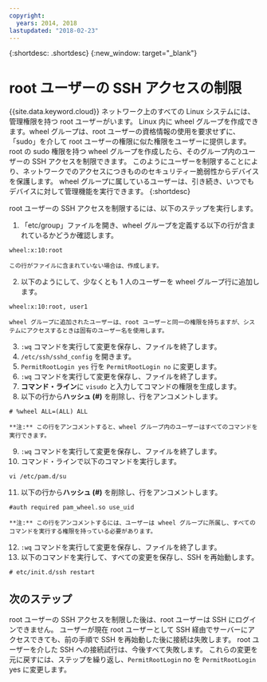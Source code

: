 ```yaml
---
copyright:
  years: 2014, 2018
lastupdated: "2018-02-23"
---
```


{:shortdesc: .shortdesc}
{:new_window: target="_blank"}

# root ユーザーの SSH アクセスの制限

{{site.data.keyword.cloud}} ネットワーク上のすべての Linux システムには、管理権限を持つ root ユーザーがいます。 Linux 内に wheel グループを作成できます。wheel グループは、root ユーザーの資格情報の使用を要求せずに、「sudo」を介して root ユーザーの権限に似た権限をユーザーに提供します。 root の sudo 権限を持つ wheel グループを作成したら、そのグループ内のユーザーの SSH アクセスを制限できます。 このようにユーザーを制限することにより、ネットワークでのアクセスにつきもののセキュリティー脆弱性からデバイスを保護します。 wheel グループに属しているユーザーは、引き続き、いつでもデバイスに対して管理機能を実行できます。 
{:shortdesc}

root ユーザーの SSH アクセスを制限するには、以下のステップを実行します。

1. 「etc/group」ファイルを開き、wheel グループを定義する以下の行が含まれているかどうか確認します。
```
wheel:x:10:root
```
  
    この行がファイルに含まれていない場合は、作成します。

2. 以下のようにして、少なくとも 1 人のユーザーを wheel グループ行に追加します。
```
wheel:x:10:root, user1
```
    
    wheel グループに追加されたユーザーは、root ユーザーと同一の権限を持ちますが、システムにアクセスするときは固有のユーザー名を使用します。
3. `:wq` コマンドを実行して変更を保存し、ファイルを終了します。
4. `/etc/ssh/sshd_config` を開きます。
5. `PermitRootLogin yes` 行を `PermitRootLogin no` に変更します。
6. `:wq` コマンドを実行して変更を保存し、ファイルを終了します。
7. **コマンド・ライン**に `visudo` と入力してコマンドの権限を生成します。
8. 以下の行から**ハッシュ (#)** を削除し、行をアンコメントします。
```
# %wheel ALL=(ALL) ALL
```
  
    **注:** この行をアンコメントすると、wheel グループ内のユーザーはすべてのコマンドを実行できます。
    
9. `:wq` コマンドを実行して変更を保存し、ファイルを終了します。
10. コマンド・ラインで以下のコマンドを実行します。
```
vi /etc/pam.d/su
```
  
11. 以下の行から**ハッシュ (#)** を削除し、行をアンコメントします。
```
#auth required pam_wheel.so use_uid
```

    **注:** この行をアンコメントするには、ユーザーは wheel グループに所属し、すべてのコマンドを実行する権限を持っている必要があります。
12. `:wq` コマンドを実行して変更を保存し、ファイルを終了します。
13. 以下のコマンドを実行して、すべての変更を保存し、SSH を再始動します。
```
# etc/init.d/ssh restart
```

## 次のステップ

root ユーザーの SSH アクセスを制限した後は、root ユーザーは SSH にログインできません。 ユーザーが現在 root ユーザーとして SSH 経由でサーバーにアクセスできても、前の手順で SSH を再始動した後に接続は失敗します。 root ユーザーを介した SSH への接続試行は、今後すべて失敗します。 これらの変更を元に戻すには、ステップを繰り返し、`PermitRootLogin` no を `PermitRootLogin` yes に変更します。
